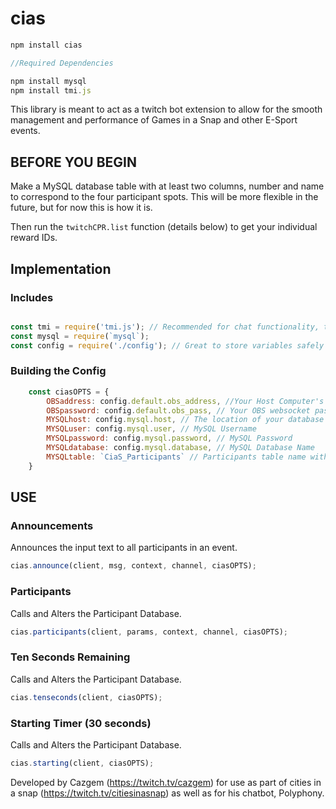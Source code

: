 # cias

```javascript
npm install cias

//Required Dependencies

npm install mysql
npm install tmi.js
```

This library is meant to act as a twitch bot extension to allow for the smooth management and performance of Games in a Snap and other E-Sport events.

## BEFORE YOU BEGIN
Make a MySQL database table with at least two columns, number and name to correspond to the four participant spots. This will be more flexible in the future, but for now this is how it is.


Then run the `twitchCPR.list` function (details below) to get your individual reward IDs.

## Implementation

### Includes
```javascript

const tmi = require('tmi.js'); // Recommended for chat functionality, though not strictly necessary to function.
const mysql = require(`mysql`);
const config = require('./config'); // Great to store variables safely
```

### Building the Config
```javascript
    const ciasOPTS = {
        OBSaddress: config.default.obs_address, //Your Host Computer's IP address and websocket port no. (4444 by default)
        OBSpassword: config.default.obs_pass, // Your OBS websocket password (If it exists!)
        MYSQLhost: config.mysql.host, // The location of your database (either localhost, or an IP address if a different server location)
        MYSQLuser: config.mysql.user, // MySQL Username
        MYSQLpassword: config.mysql.password, // MySQL Password
        MYSQLdatabase: config.mysql.database, // MySQL Database Name
        MYSQLtable: `CiaS_Participants` // Participants table name within your database
    }
```

## USE

### Announcements
Announces the input text to all participants in an event.

```javascript
cias.announce(client, msg, context, channel, ciasOPTS);
```

### Participants
Calls and Alters the Participant Database.

```javascript
cias.participants(client, params, context, channel, ciasOPTS);
```

### Ten Seconds Remaining
Calls and Alters the Participant Database.

```javascript
cias.tenseconds(client, ciasOPTS);
```

### Starting Timer (30 seconds)
Calls and Alters the Participant Database.

```javascript
cias.starting(client, ciasOPTS);
```


Developed by Cazgem (https://twitch.tv/cazgem) for use as part of cities in a snap (https://twitch.tv/citiesinasnap) as well as for his chatbot, Polyphony.